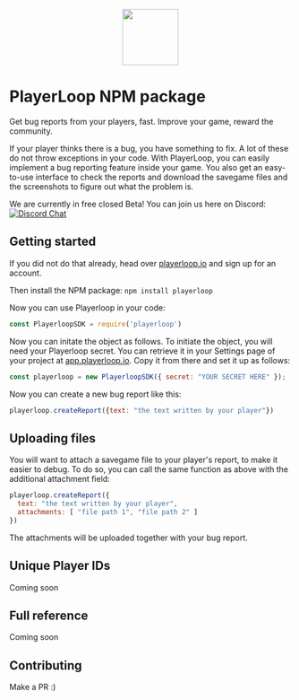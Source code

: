 <p align="center">
  <a href="https://playerloop.io" target="_blank" align="center">
    <img src="https://avatars.githubusercontent.com/u/97310002?s=200&v=4" width="100">
  </a>
  <br />
</p>

# PlayerLoop NPM package

Get bug reports from your players, fast. Improve your game, reward the community.

If your player thinks there is a bug, you have something to fix. A lot of these do not throw exceptions in your code. With PlayerLoop, you can easily implement a bug reporting feature inside your game. You also get an easy-to-use interface to check the reports and download the savegame files and the screenshots to figure out what the problem is.

We are currently in free closed Beta! You can join us here on Discord: [![Discord Chat](https://img.shields.io/discord/929061183233884200?logo=discord&logoColor=ffffff&color=7389D8)](https://discord.gg/rGeGVqnVps)

## Getting started

If you did not do that already, head over [playerloop.io](https://playerloop.io) and sign up for an account.

Then install the NPM package:
`npm install playerloop`

Now you can use Playerloop in your code:

```javascript
const PlayerloopSDK = require('playerloop')
```

Now you can initate the object as follows. To initiate the object, you will need your Playerloop secret. You can retrieve it in your Settings page of your project at [app.playerloop.io](https://app.playerloop.io/). Copy it from there and set it up as follows:

```javascript
const playerloop = new PlayerloopSDK({ secret: "YOUR SECRET HERE" });
```

Now you can create a new bug report like this:

```javascript
playerloop.createReport({text: "the text written by your player"})
```

## Uploading files

You will want to attach a savegame file to your player's report, to make it easier to debug. To do so, you can call the same function as above with the additional attachment field:

```javascript
playerloop.createReport({
  text: "the text written by your player",
  attachments: [ "file path 1", "file path 2" ]
})
```

The attachments will be uploaded together with your bug report.

## Unique Player IDs

Coming soon

## Full reference

Coming soon

## Contributing

Make a PR :)